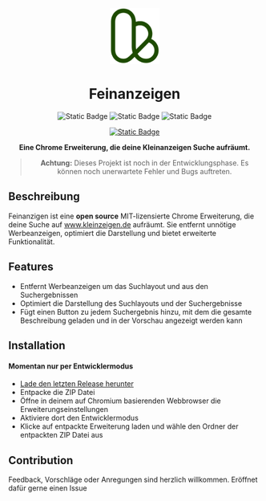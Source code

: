 <p align="center">
    <img src="./assets/ka.svg"
    width="100">
</p>

<h1 align="center">
Feinanzeigen
</h1>

<div align="center">

![Static Badge](https://img.shields.io/badge/version-dev-blue?style=for-the-badge)
![Static Badge](https://img.shields.io/badge/license-MIT-orange?style=for-the-badge)
![Static Badge](https://img.shields.io/badge/contributers-1-red?style=for-the-badge)

<a href="https://buymeacoffee.com/simonsagstd">

![Static Badge](https://img.shields.io/badge/buy_me_a_coffee-FFDD00?style=for-the-badge&logo=buy-me-a-coffee&logoColor=black)

</a>

**Eine Chrome Erweiterung, die deine Kleinanzeigen Suche aufräumt.**

> **Achtung:** Dieses Projekt ist noch in der Entwicklungsphase. Es können noch unerwartete Fehler und Bugs auftreten.

</div>

## Beschreibung

Feinanzigen ist eine **open source** MIT-lizensierte Chrome Erweiterung, die deine Suche auf www.kleinzeigen.de aufräumt. Sie entfernt unnötige Werbeanzeigen, optimiert die Darstellung und bietet erweiterte Funktionalität.

## Features

- Entfernt Werbeanzeigen um das Suchlayout und aus den Suchergebnissen
- Optimiert die Darstellung des Suchlayouts und der Suchergebnisse
- Fügt einen Button zu jedem Suchergebnis hinzu, mit dem die gesamte Beschreibung geladen und in der Vorschau angezeigt werden kann

## Installation

#### Momentan nur per Entwicklermodus

- [Lade den letzten Release herunter](https://github.com/simonsagstetter/postsandreposts/releases)
- Entpacke die ZIP Datei
- Öffne in deinem auf Chromium basierenden Webbrowser die Erweiterungseinstellungen
- Aktiviere dort den Entwicklermodus
- Klicke auf entpackte Erweiterung laden und wähle den Ordner der entpackten ZIP Datei aus

## Contribution

Feedback, Vorschläge oder Anregungen sind herzlich willkommen. Eröffnet dafür gerne einen Issue
